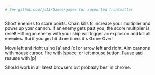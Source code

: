 ```yaml
---
# See github.com/js13kGames/games for supported frontmatter
---
```

Shoot enemies to score points. Chain kills to increase your multiplier and power up your cannon. If an enemy gets past you, the score multiplier is reset! Hitting an enemy with your ship will trigger an explosion and kill all enemies. But if you get hit three times it's Game Over!

Move left and right using [a] and [d] or arrow left and right.
Aim cannons with mouse cursor.
Fire with [space] or left mouse button.
Pause and resume with [p].

Should work in all latest browsers but probably best in chrome.
